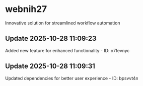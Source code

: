 # webnih27
Innovative solution for streamlined workflow automation

## Update 2025-10-28 11:09:23
Added new feature for enhanced functionality - ID: o7fevnyc


## Update 2025-10-28 11:09:31
Updated dependencies for better user experience - ID: bpsvvt4n

